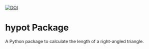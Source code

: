 [![DOI](https://zenodo.org/badge/833575240.svg)](https://zenodo.org/doi/10.5281/zenodo.12820794)

# hypot Package

A Python package to calculate the length of a right-angled triangle.
